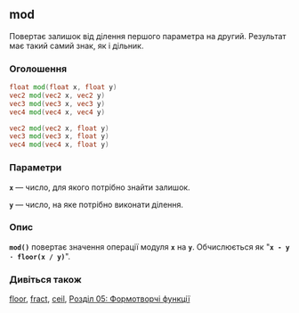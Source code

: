 ## mod
Повертає залишок від ділення першого параметра на другий. Результат має такий самий знак, як і дільник.

### Оголошення
```glsl
float mod(float x, float y)  
vec2 mod(vec2 x, vec2 y)  
vec3 mod(vec3 x, vec3 y)  
vec4 mod(vec4 x, vec4 y)

vec2 mod(vec2 x, float y)  
vec3 mod(vec3 x, float y)  
vec4 mod(vec4 x, float y)
```

### Параметри
**```x```** — число, для якого потрібно знайти залишок.

**```y```** — число, на яке потрібно виконати ділення.

### Опис
**```mod()```** повертає значення операції модуля **`x`** на **`y`**. Обчислюється як "**```x - y ⋅ floor(x / y)```**".

<div class="simpleFunction" data="y = mod(x,1.5);"></div>

### Дивіться також
[floor](/glossary/?lan=ua&search=floor), [fract](/glossary/?lan=ua&search=fract), [ceil](/glossary/?lan=ua&search=ceil), [Розділ 05: Формотворчі функції](/05/?lan=ua)
